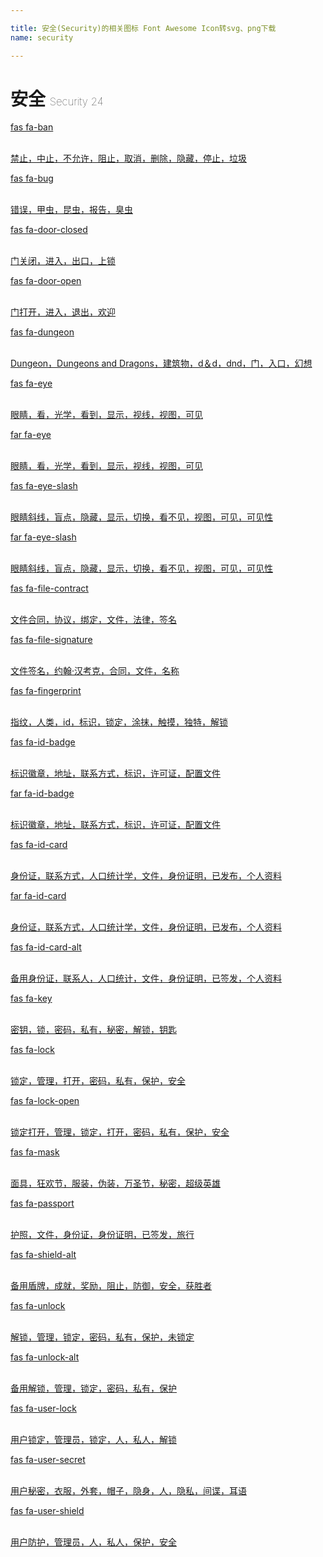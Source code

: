```yaml
---

title: 安全(Security)的相关图标 Font Awesome Icon转svg、png下载
name: security

---
```


# 安全  <small style="font-size: 60%;font-weight: 100">Security <span class="badge-secondary badge">24</span> </small>

<search tag="security" :max="0"/>

<div class="icon-list row" id="search-show"><a href="/icon/solid/ban.html" class="icon-item col-6 col-sm-4 col-md-2"><div class="icon-item-inner"><i class="fas fa-ban"></i><p><span>fas fa-ban</span></p> <p><br>禁止，中止，不允许，阻止，取消，删除，隐藏，停止，垃圾</p></div></a><a href="/icon/solid/bug.html" class="icon-item col-6 col-sm-4 col-md-2"><div class="icon-item-inner"><i class="fas fa-bug"></i><p><span>fas fa-bug</span></p> <p><br>错误，甲虫，昆虫，报告，臭虫</p></div></a><a href="/icon/solid/door-closed.html" class="icon-item col-6 col-sm-4 col-md-2"><div class="icon-item-inner"><i class="fas fa-door-closed"></i><p><span>fas fa-door-closed</span></p> <p><br>门关闭，进入，出口，上锁</p></div></a><a href="/icon/solid/door-open.html" class="icon-item col-6 col-sm-4 col-md-2"><div class="icon-item-inner"><i class="fas fa-door-open"></i><p><span>fas fa-door-open</span></p> <p><br>门打开，进入，退出，欢迎</p></div></a><a href="/icon/solid/dungeon.html" class="icon-item col-6 col-sm-4 col-md-2"><div class="icon-item-inner"><i class="fas fa-dungeon"></i><p><span>fas fa-dungeon</span></p> <p><br>Dungeon，Dungeons and Dragons，建筑物，d＆d，dnd，门，入口，幻想</p></div></a><a href="/icon/solid/eye.html" class="icon-item col-6 col-sm-4 col-md-2"><div class="icon-item-inner"><i class="fas fa-eye"></i><p><span>fas fa-eye</span></p> <p><br>眼睛，看，光学，看到，显示，视线，视图，可见</p></div></a><a href="/icon/regular/eye.html" class="icon-item col-6 col-sm-4 col-md-2"><div class="icon-item-inner"><i class="far fa-eye"></i><p><span>far fa-eye</span></p> <p><br>眼睛，看，光学，看到，显示，视线，视图，可见</p></div></a><a href="/icon/solid/eye-slash.html" class="icon-item col-6 col-sm-4 col-md-2"><div class="icon-item-inner"><i class="fas fa-eye-slash"></i><p><span>fas fa-eye-slash</span></p> <p><br>眼睛斜线，盲点，隐藏，显示，切换，看不见，视图，可见，可见性</p></div></a><a href="/icon/regular/eye-slash.html" class="icon-item col-6 col-sm-4 col-md-2"><div class="icon-item-inner"><i class="far fa-eye-slash"></i><p><span>far fa-eye-slash</span></p> <p><br>眼睛斜线，盲点，隐藏，显示，切换，看不见，视图，可见，可见性</p></div></a><a href="/icon/solid/file-contract.html" class="icon-item col-6 col-sm-4 col-md-2"><div class="icon-item-inner"><i class="fas fa-file-contract"></i><p><span>fas fa-file-contract</span></p> <p><br>文件合同，协议，绑定，文件，法律，签名</p></div></a><a href="/icon/solid/file-signature.html" class="icon-item col-6 col-sm-4 col-md-2"><div class="icon-item-inner"><i class="fas fa-file-signature"></i><p><span>fas fa-file-signature</span></p> <p><br>文件签名，约翰·汉考克，合同，文件，名称</p></div></a><a href="/icon/solid/fingerprint.html" class="icon-item col-6 col-sm-4 col-md-2"><div class="icon-item-inner"><i class="fas fa-fingerprint"></i><p><span>fas fa-fingerprint</span></p> <p><br>指纹，人类，id，标识，锁定，涂抹，触摸，独特，解锁</p></div></a><a href="/icon/solid/id-badge.html" class="icon-item col-6 col-sm-4 col-md-2"><div class="icon-item-inner"><i class="fas fa-id-badge"></i><p><span>fas fa-id-badge</span></p> <p><br>标识徽章，地址，联系方式，标识，许可证，配置文件</p></div></a><a href="/icon/regular/id-badge.html" class="icon-item col-6 col-sm-4 col-md-2"><div class="icon-item-inner"><i class="far fa-id-badge"></i><p><span>far fa-id-badge</span></p> <p><br>标识徽章，地址，联系方式，标识，许可证，配置文件</p></div></a><a href="/icon/solid/id-card.html" class="icon-item col-6 col-sm-4 col-md-2"><div class="icon-item-inner"><i class="fas fa-id-card"></i><p><span>fas fa-id-card</span></p> <p><br>身份证，联系方式，人口统计学，文件，身份证明，已发布，个人资料</p></div></a><a href="/icon/regular/id-card.html" class="icon-item col-6 col-sm-4 col-md-2"><div class="icon-item-inner"><i class="far fa-id-card"></i><p><span>far fa-id-card</span></p> <p><br>身份证，联系方式，人口统计学，文件，身份证明，已发布，个人资料</p></div></a><a href="/icon/solid/id-card-alt.html" class="icon-item col-6 col-sm-4 col-md-2"><div class="icon-item-inner"><i class="fas fa-id-card-alt"></i><p><span>fas fa-id-card-alt</span></p> <p><br>备用身份证，联系人，人口统计，文件，身份证明，已签发，个人资料</p></div></a><a href="/icon/solid/key.html" class="icon-item col-6 col-sm-4 col-md-2"><div class="icon-item-inner"><i class="fas fa-key"></i><p><span>fas fa-key</span></p> <p><br>密钥，锁，密码，私有，秘密，解锁，钥匙</p></div></a><a href="/icon/solid/lock.html" class="icon-item col-6 col-sm-4 col-md-2"><div class="icon-item-inner"><i class="fas fa-lock"></i><p><span>fas fa-lock</span></p> <p><br>锁定，管理，打开，密码，私有，保护，安全</p></div></a><a href="/icon/solid/lock-open.html" class="icon-item col-6 col-sm-4 col-md-2"><div class="icon-item-inner"><i class="fas fa-lock-open"></i><p><span>fas fa-lock-open</span></p> <p><br>锁定打开，管理，锁定，打开，密码，私有，保护，安全</p></div></a><a href="/icon/solid/mask.html" class="icon-item col-6 col-sm-4 col-md-2"><div class="icon-item-inner"><i class="fas fa-mask"></i><p><span>fas fa-mask</span></p> <p><br>面具，狂欢节，服装，伪装，万圣节，秘密，超级英雄</p></div></a><a href="/icon/solid/passport.html" class="icon-item col-6 col-sm-4 col-md-2"><div class="icon-item-inner"><i class="fas fa-passport"></i><p><span>fas fa-passport</span></p> <p><br>护照，文件，身份证，身份证明，已签发，旅行</p></div></a><a href="/icon/solid/shield-alt.html" class="icon-item col-6 col-sm-4 col-md-2"><div class="icon-item-inner"><i class="fas fa-shield-alt"></i><p><span>fas fa-shield-alt</span></p> <p><br>备用盾牌，成就，奖励，阻止，防御，安全，获胜者</p></div></a><a href="/icon/solid/unlock.html" class="icon-item col-6 col-sm-4 col-md-2"><div class="icon-item-inner"><i class="fas fa-unlock"></i><p><span>fas fa-unlock</span></p> <p><br>解锁，管理，锁定，密码，私有，保护，未锁定</p></div></a><a href="/icon/solid/unlock-alt.html" class="icon-item col-6 col-sm-4 col-md-2"><div class="icon-item-inner"><i class="fas fa-unlock-alt"></i><p><span>fas fa-unlock-alt</span></p> <p><br>备用解锁，管理，锁定，密码，私有，保护</p></div></a><a href="/icon/solid/user-lock.html" class="icon-item col-6 col-sm-4 col-md-2"><div class="icon-item-inner"><i class="fas fa-user-lock"></i><p><span>fas fa-user-lock</span></p> <p><br>用户锁定，管理员，锁定，人，私人，解锁</p></div></a><a href="/icon/solid/user-secret.html" class="icon-item col-6 col-sm-4 col-md-2"><div class="icon-item-inner"><i class="fas fa-user-secret"></i><p><span>fas fa-user-secret</span></p> <p><br>用户秘密，衣服，外套，帽子，隐身，人，隐私，间谍，耳语</p></div></a><a href="/icon/solid/user-shield.html" class="icon-item col-6 col-sm-4 col-md-2"><div class="icon-item-inner"><i class="fas fa-user-shield"></i><p><span>fas fa-user-shield</span></p> <p><br>用户防护，管理员，人，私人，保护，安全</p></div></a></div>

